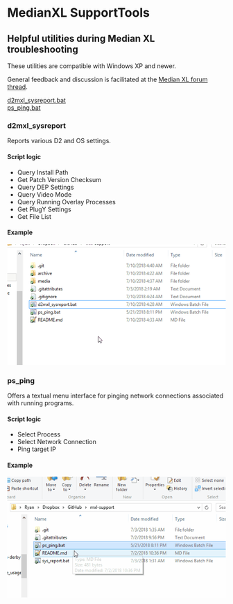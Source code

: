 # MedianXL SupportTools
## Helpful utilities during Median XL troubleshooting
These utilities are compatible with Windows XP and newer. 

General feedback and discussion is facilitated at the [Median XL forum thread](http://forum.median-xl.com/viewtopic.php?p=188053).

[d2mxl_sysreport.bat](#d2mxl_sysreport)  
[ps_ping.bat](#ps_ping)

### d2mxl_sysreport
Reports various D2 and OS settings.

#### Script logic
* Query Install Path
* Get Patch Version Checksum
* Query DEP Settings
* Query Video Mode
* Query Running Overlay Processes
* Get PlugY Settings
* Get File List

#### Example
![GIF Example](media/d2mxl_sysreport.gif)

### ps_ping
Offers a textual menu interface for pinging network connections associated with running programs.

#### Script logic
* Select Process
* Select Network Connection
* Ping target IP

#### Example
![GIF Example](media/ps_ping.gif)
